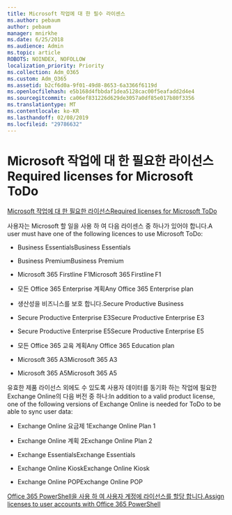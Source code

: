 ```yaml
---
title: Microsoft 작업에 대 한 필수 라이센스
ms.author: pebaum
author: pebaum
manager: mnirkhe
ms.date: 6/25/2018
ms.audience: Admin
ms.topic: article
ROBOTS: NOINDEX, NOFOLLOW
localization_priority: Priority
ms.collection: Adm_O365
ms.custom: Adm_O365
ms.assetid: b2cf6d0a-9f01-49d8-8653-6a3366f6119d
ms.openlocfilehash: e5b168d4fbbdaf1dea5128cac00f5eafadd2d4e4
ms.sourcegitcommit: ca06ef831226d629de3057a0df85e017b80f3356
ms.translationtype: MT
ms.contentlocale: ko-KR
ms.lasthandoff: 02/08/2019
ms.locfileid: "29786632"
---
```

# <a name="required-licenses-for-microsoft-todo"></a><span data-ttu-id="2fa8e-102">Microsoft 작업에 대 한 필요한 라이선스</span><span class="sxs-lookup"><span data-stu-id="2fa8e-102">Required licenses for Microsoft ToDo</span></span>

[<span data-ttu-id="2fa8e-103">Microsoft 작업에 대 한 필요한 라이선스</span><span class="sxs-lookup"><span data-stu-id="2fa8e-103">Required licenses for Microsoft ToDo</span></span>](https://support.office.com/article/381e9d1b-c500-49b5-973e-890fd86528d7.aspx)
  
<span data-ttu-id="2fa8e-104">사용자는 Microsoft 할 일을 사용 하 여 다음 라이센스 중 하나가 있어야 합니다.</span><span class="sxs-lookup"><span data-stu-id="2fa8e-104">A user must have one of the following licences to use Microsoft ToDo:</span></span>
  
- <span data-ttu-id="2fa8e-105">Business Essentials</span><span class="sxs-lookup"><span data-stu-id="2fa8e-105">Business Essentials</span></span>
    
- <span data-ttu-id="2fa8e-106">Business Premium</span><span class="sxs-lookup"><span data-stu-id="2fa8e-106">Business Premium</span></span>
    
- <span data-ttu-id="2fa8e-107">Microsoft 365 Firstline F1</span><span class="sxs-lookup"><span data-stu-id="2fa8e-107">Microsoft 365 Firstline F1</span></span>
    
- <span data-ttu-id="2fa8e-108">모든 Office 365 Enterprise 계획</span><span class="sxs-lookup"><span data-stu-id="2fa8e-108">Any Office 365 Enterprise plan</span></span>
    
- <span data-ttu-id="2fa8e-109">생산성을 비즈니스를 보호 합니다.</span><span class="sxs-lookup"><span data-stu-id="2fa8e-109">Secure Productive Business</span></span>
    
- <span data-ttu-id="2fa8e-110">Secure Productive Enterprise E3</span><span class="sxs-lookup"><span data-stu-id="2fa8e-110">Secure Productive Enterprise E3</span></span>
    
- <span data-ttu-id="2fa8e-111">Secure Productive Enterprise E5</span><span class="sxs-lookup"><span data-stu-id="2fa8e-111">Secure Productive Enterprise E5</span></span>
    
- <span data-ttu-id="2fa8e-112">모든 Office 365 교육 계획</span><span class="sxs-lookup"><span data-stu-id="2fa8e-112">Any Office 365 Education plan</span></span>
    
- <span data-ttu-id="2fa8e-113">Microsoft 365 A3</span><span class="sxs-lookup"><span data-stu-id="2fa8e-113">Microsoft 365 A3</span></span>
    
- <span data-ttu-id="2fa8e-114">Microsoft 365 A5</span><span class="sxs-lookup"><span data-stu-id="2fa8e-114">Microsoft 365 A5</span></span>
    
<span data-ttu-id="2fa8e-115">유효한 제품 라이선스 외에도 수 있도록 사용자 데이터를 동기화 하는 작업에 필요한 Exchange Online의 다음 버전 중 하나:</span><span class="sxs-lookup"><span data-stu-id="2fa8e-115">In addition to a valid product license, one of the following versions of Exchange Online is needed for ToDo to be able to sync user data:</span></span> 
  
- <span data-ttu-id="2fa8e-116">Exchange Online 요금제 1</span><span class="sxs-lookup"><span data-stu-id="2fa8e-116">Exchange Online Plan 1</span></span>
    
- <span data-ttu-id="2fa8e-117">Exchange Online 계획 2</span><span class="sxs-lookup"><span data-stu-id="2fa8e-117">Exchange Online Plan 2</span></span>
    
- <span data-ttu-id="2fa8e-118">Exchange Essentials</span><span class="sxs-lookup"><span data-stu-id="2fa8e-118">Exchange Essentials</span></span>
    
- <span data-ttu-id="2fa8e-119">Exchange Online Kiosk</span><span class="sxs-lookup"><span data-stu-id="2fa8e-119">Exchange Online Kiosk</span></span>
    
- <span data-ttu-id="2fa8e-120">Exchange Online POP</span><span class="sxs-lookup"><span data-stu-id="2fa8e-120">Exchange Online POP</span></span>
    
[<span data-ttu-id="2fa8e-121">Office 365 PowerShell을 사용 하 여 사용자 계정에 라이선스를 할당 합니다.</span><span class="sxs-lookup"><span data-stu-id="2fa8e-121">Assign licenses to user accounts with Office 365 PowerShell</span></span>](https://docs.microsoft.com/office365/enterprise/powershell/assign-licenses-to-user-accounts-with-office-365-powershell )
  

